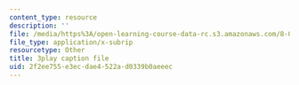 ```yaml
---
content_type: resource
description: ''
file: /media/https%3A/open-learning-course-data-rc.s3.amazonaws.com/8-03sc-physics-iii-vibrations-and-waves-fall-2016/2f2ee755e3ecdae4522ad0339b0aeeec_b1eKhyC9TTo.srt
file_type: application/x-subrip
resourcetype: Other
title: 3play caption file
uid: 2f2ee755-e3ec-dae4-522a-d0339b0aeeec
---
```

